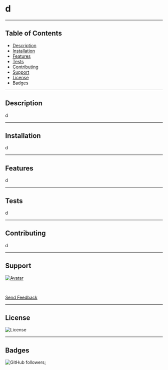 

# d

----

## Table of Contents
- [Description](#description)
- [Installation](#installation)
- [Features](#features)
- [Tests](#tests)
- [Contributing](#contributing)
- [Support](#support)
- [License](#license)
- [Badges](#badges)

----

## Description
d

----

## Installation
  
  d

----

## Features
  d

----

## Tests
  d

----

## Contributing
  d 

----

## Support
[![Avatar](https://avatars.githubusercontent.com/michaeldavidpryor?s=200)](http://github.com/michaeldavidpryor) 

<br>

<a href = "mailto:d?subject = Feedback&body = Message">Send Feedback</a>

----
## License
![License](http://img.shields.io/:michaeldavidpryor/:d)

----
## Badges
![GitHub followers](https://img.shields.io/github/followers/michaeldavidpryor?label=Follow&style=social);

